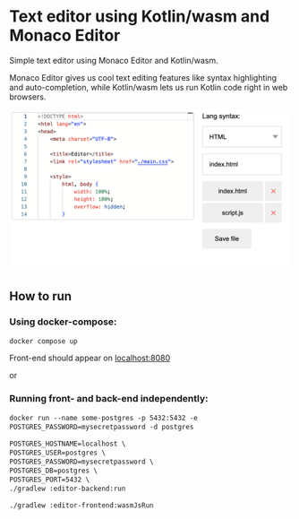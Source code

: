 # Text editor using Kotlin/wasm and Monaco Editor

Simple text editor using Monaco Editor and Kotlin/wasm. 

Monaco Editor gives us cool text editing features like syntax highlighting and auto-completion, while Kotlin/wasm lets us run Kotlin code right in web browsers. 

![screenshot](./screenshot.png)

## How to run

### Using docker-compose:
```shell
docker compose up
```
Front-end should appear on [localhost:8080](http://localhost:8080)

or

### Running front- and back-end independently:
```shell
docker run --name some-postgres -p 5432:5432 -e POSTGRES_PASSWORD=mysecretpassword -d postgres
```

```shell
POSTGRES_HOSTNAME=localhost \
POSTGRES_USER=postgres \
POSTGRES_PASSWORD=mysecretpassword \
POSTGRES_DB=postgres \
POSTGRES_PORT=5432 \
./gradlew :editor-backend:run
```

```shell
./gradlew :editor-frontend:wasmJsRun
```

